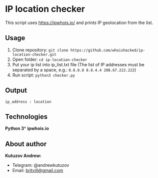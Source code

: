# IP location checker
This script uses https://ipwhois.io/ and prints IP geolocation from the list. 

## Usage
1. Clone repository:
```git clone https://github.com/whoishacked/ip-location-checker.git```
2. Open folder:
```cd ip-location-checker```
3. Put your ip list into ip_list.txt file (The list of IP addresses must be separated by a space, e.g.: `8.8.8.8 8.8.4.4 208.67.222.222`)
4. Run script:
```python3 checker.py```

## Output

```ip_address : location```

## Technologies

**Python 3***
**ipwhois.io**

## About author

**Kutuzov Andrew:**
- Telegram: @andrewkutuzov
- Email: britvill@gmail.com
